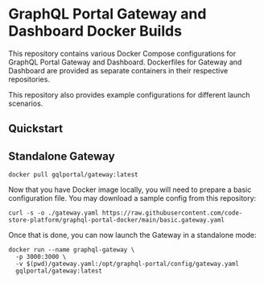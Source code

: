 # GraphQL Portal Gateway and Dashboard Docker Builds

This repository contains various Docker Compose configurations for GraphQL Portal Gateway and Dashboard. 
Dockerfiles for Gateway and Dashboard are provided as separate containers in their respective repositories.

This repository also provides example configurations for different launch scenarios.

## Quickstart

## Standalone Gateway

```shell
docker pull gqlportal/gateway:latest
```

Now that you have Docker image locally, you will need to prepare a basic configuration file.
You may download a sample config from this repository:
```shell
curl -s -o ./gateway.yaml https://raw.githubusercontent.com/code-store-platform/graphql-portal-docker/main/basic.gateway.yaml
```

Once that is done, you can now launch the Gateway in a standalone mode:
```shell
docker run --name graphql-gateway \
  -p 3000:3000 \
  -v $(pwd)/gateway.yaml:/opt/graphql-portal/config/gateway.yaml
  gqlportal/gateway:latest
```
